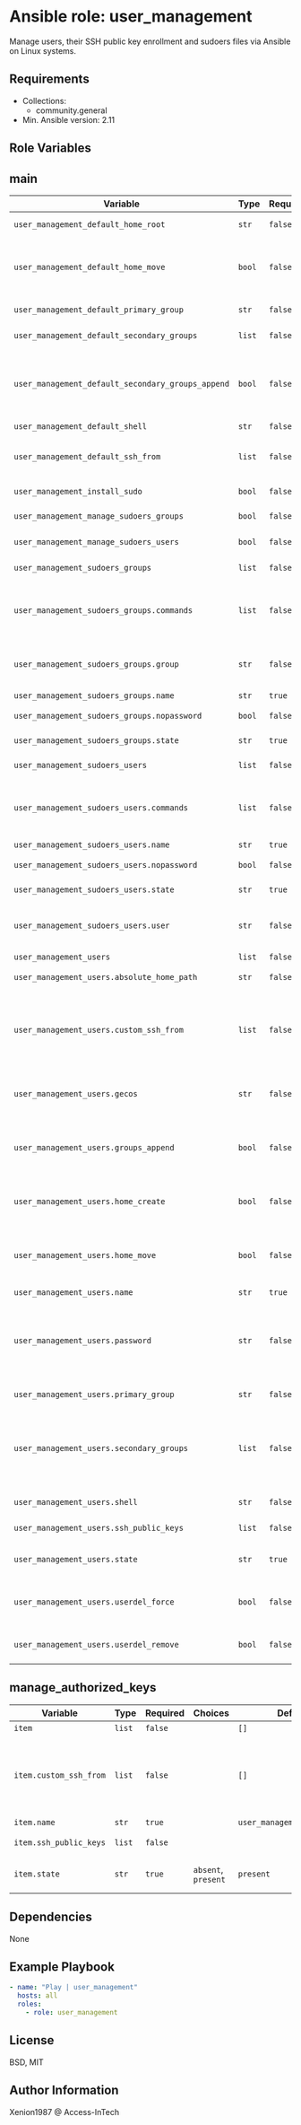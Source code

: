  Ansible role: user_management
===

Manage users, their SSH public key enrollment and sudoers files via Ansible on Linux systems.

Requirements
---

- Collections:
  - community.general
- Min. Ansible version: 2.11

Role Variables
---

main
---

| Variable | Type | Required | Choices | Default | Description |
| --- | --- | --- | --- | --- | --- |
| `user_management_default_home_root` | `str` | `false` | | `None` | Custom default `$HOME` root path. Omitted if `null`. |
| `user_management_default_home_move` | `bool` | `false` | `false`, `true` | `false` | If set to `true` when used with `home`, attempt to move the user's old home directory to the specified directory if it isn't there already and the old home exists. |
| `user_management_default_primary_group` | `str` | `false` | | | Custom default primary user group. Omitted if `null`. |
| `user_management_default_secondary_groups` | `list` | `false` | | `[]` | Custom default secondary user groups. Omitted if empty. |
| `user_management_default_secondary_groups_append` | `bool` | `false` | `false`, `true` | `false` | If `true`, add the user to the groups specified in `groups`. <br />If `false`, user will only be added to the groups specified <br />in `groups`, removing them from all other groups. |
| `user_management_default_shell` | `str` | `false` | | `None` | Default user's shell. Omitted if `null`. |
| `user_management_default_ssh_from` | `list` | `false` | | `['*']` | Default, global `from=""` value added to `authorized_keys` for each user having `user_management_users.ssh_public_keys` defined |
| `user_management_install_sudo` | `bool` | `false` | `false`, `true` | `true` | Installs `sudo` if set to `true`. |
| `user_management_manage_sudoers_groups` | `bool` | `false` | `false`, `true` | `false` | Enable or disable sudoers management for groups. |
| `user_management_manage_sudoers_users` | `bool` | `false` | `false`, `true` | `false` | Enable or disable sudoers management for users. |
| `user_management_sudoers_groups` | `list` | `false` | | `[]` | A list of sudoers configurations for groups. |
| `user_management_sudoers_groups.commands` | `list` | `false` | | `[]` | The commands allowed by the sudoers rule. <br />Multiple can be added by passing a list of commands. <br />Use `ALL` for all commands. |
| `user_management_sudoers_groups.group` | `str` | `false` | | | The name of the group for the sudoers rule. <br />This option cannot be used in conjunction with `user`. |
| `user_management_sudoers_groups.name` | `str` | `true` | | `user_management_mygroupname` | The name of the sudoers rule. |
| `user_management_sudoers_groups.nopassword` | `bool` | `false` | `false`, `true` | `false` | Whether a password will be required to run the `sudo`'d command. |
| `user_management_sudoers_groups.state` | `str` | `true` | `absent`, `present` | `present` | Whether the rule should exist or not. |
| `user_management_sudoers_users` | `list` | `false` | | `[]` | A list of sudoers configurations for users. |
| `user_management_sudoers_users.commands` | `list` | `false` | | `[]` | The commands allowed by the sudoers rule. <br />Multiple can be added by passing a list of commands. <br />Use `ALL` for all commands. |
| `user_management_sudoers_users.name` | `str` | `true` | | `user_management_john.doe` | The name of the sudoers rule. |
| `user_management_sudoers_users.nopassword` | `bool` | `false` | `false`, `true` | `false` | Whether a password will be required to run the `sudo`'d command. |
| `user_management_sudoers_users.state` | `str` | `true` | `absent`, `present` | `present` | Whether the rule should exist or not. |
| `user_management_sudoers_users.user` | `str` | `false` | | | The name of the user for the sudoers rule. <br />This option cannot be used in conjunction with `group`. |
| `user_management_users` | `list` | `false` | | `[]` | List of users to be managed. |
| `user_management_users.absolute_home_path` | `str` | `false` | | | Custom `$HOME` root path. Must be specified as absolute path. |
| `user_management_users.custom_ssh_from` | `list` | `false` | | `[]` | `from=""` value added to `authorized_keys` if user has `user_management_users.ssh_public_keys` defined. <br />If `user_management_default_ssh_from` or `custom_ssh_from` is defined and not set to `'*'`, all values will be concatenated. |
| `user_management_users.gecos` | `str` | `false` | | `None` | Optionally sets the description (aka GECOS) of user account: <br />Full Name, Room Number, Work Phone, Home Phone, Other |
| `user_management_users.groups_append` | `bool` | `false` | `false`, `true` | `false` | If `true`, add the user to the groups specified in groups. <br />If `false`, user will only be added to the groups specified in `secondary_groups`, removing them from all other groups. |
| `user_management_users.home_create` | `bool` | `false` | `false`, `true` | `true` | Unless set to false, a home directory will be created for the user when the account is created or if the home directory does not exist. |
| `user_management_users.home_move` | `bool` | `false` | `false`, `true` | `false` | If set to `true` when used with `home:`, attempt to move the user's old home directory to the specified directory if it isn't already there and the old home exists. |
| `user_management_users.name` | `str` | `true` | | `user_management_john.doe` | User's Linux login name. |
| `user_management_users.password` | `str` | `false` | | `None` | If provided, set the user's password to the provided encrypted hash password. To create an account with a locked/disabled password, set this to `!` or `*`. <br />How to generate encrypted passwords: <br />[Ansible Documentation](https://docs.ansible.com/ansible/latest/reference_appendices/faq.html#how-do-i-generate-encrypted-passwords-for-the-user-module) |
| `user_management_users.primary_group` | `str` | `false` | | `user_management_users.name` | Optionally sets the user's primary group (takes a group name). |
| `user_management_users.secondary_groups` | `list` | `false` | | `[]` | List of groups user will be added to. <br />By default, the user is removed from all other groups. <br />Configure `groups_append` to modify this. <br />When set to an empty string `''`, the user is removed from all groups except the primary group. |
| `user_management_users.shell` | `str` | `false` | | `user_management_default_shell` | Overwrites 'user_management_default_shell'. |
| `user_management_users.ssh_public_keys` | `list` | `false` | | `[]` | The SSH public key(s), as a list or (since Ansible 1.9) url. |
| `user_management_users.state` | `str` | `true` | `absent`, `present` | `present` | Whether the account should exist or not, taking action if the state is different from what is stated. |
| `user_management_users.userdel_force` | `bool` | `false` | `false`, `true` | `false` | This only affects `state=absent`. <br />It forces removal of the user and associated directories on supported platforms. |
| `user_management_users.userdel_remove` | `bool` | `false` | `false`, `true` | `false` | This only affects `state=absent`. <br />It attempts to remove directories associated with the user. |

manage_authorized_keys
---

| Variable | Type | Required | Choices | Default | Description |
| --- | --- | --- | --- | --- | --- |
| `item` | `list` | `false` | | `[]` | List of users to be managed. |
| `item.custom_ssh_from` | `list` | `false` | | `[]` | `from=""` value added to `authorized_keys` if user has `user_management_users.ssh_public_keys` defined. <br />If `user_management_default_ssh_from` or `custom_ssh_from` is defined and not set to `'*'`, all values will be concatenated. |
| `item.name` | `str` | `true` | | `user_management_john.doe` | User's Linux login name. |
| `item.ssh_public_keys` | `list` | `false` | | | A list of the SSH public key(s), as a string or (since Ansible 1.9) url. |
| `item.state` | `str` | `true` | `absent`, `present` | `present` | Whether the account should exist or not, taking action if the state is different from what is stated. |



Dependencies
---

None

Example Playbook
---

```yaml
- name: "Play | user_management"
  hosts: all
  roles:
    - role: user_management
```

License
---

BSD, MIT

Author Information
---

Xenion1987 @ Access-InTech